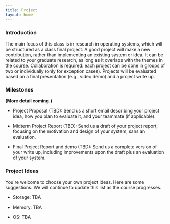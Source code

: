 ```yaml
---
title: Project
layout: home
---
```


### Introduction

The main focus of this class is in research in operating systems, which will be
structured as a class final project. A good project will make a new
contribution, rather than implementing an existing system or idea. It can be
related to your graduate research, as long as it overlaps with the themes in
the course. Collaboration is required: each project can be done in groups of
two or individually (only for exception cases). Projects will be evaluated
based on a final presentation (e.g., video demo) and a project write up.

### Milestones

**(More detail coming.)**

- Project Proposal (TBD): Send us a short email describing your project idea,
  how you plan to evaluate it, and your teammate (if applicable).

- Midterm Project Report (TBD): Send us a draft of your project report,
  focusing on the motivation and design of your system, sans an evaluation.

- Final Project Report and demo (TBD): Send us a complete version of your write
  up, including improvements upon the draft plus an evaluation of your system.


### Project Ideas

You're welcome to choose your own project ideas. Here are some suggestions. We
will continue to update this list as the course progresses.

- Storage: TBA

- Memory: TBA

- OS: TBA
